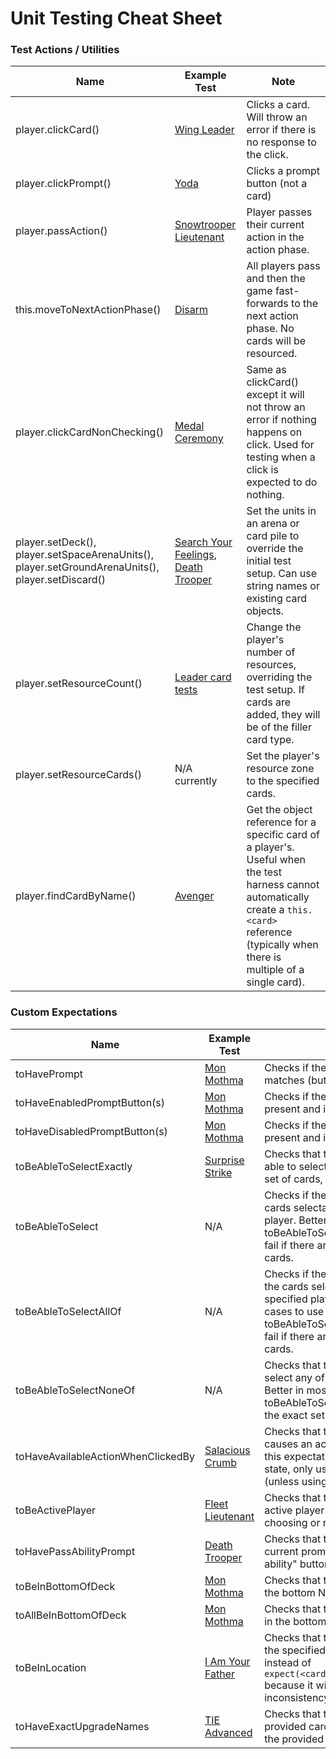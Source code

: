 # Unit Testing Cheat Sheet

### Test Actions / Utilities

| Name | Example Test | Note |
| --- | --- | --- |
| player.clickCard() | [Wing Leader](..\test\server\cards\01_SOR\units\WingLeader.spec.js) | Clicks a card. Will throw an error if there is no response to the click. |
| player.clickPrompt() | [Yoda](..\test\server\cards\01_SOR\units\YodaOldMaster.spec.js) | Clicks a prompt button (not a card) |
| player.passAction() | [Snowtrooper Lieutenant](..\test\server\cards\01_SOR\units\SnowtrooperLieutenant.spec.js) | Player passes their current action in the action phase. |
| this.moveToNextActionPhase() | [Disarm](..\test\server\cards\01_SOR\events\Disarm.spec.js) | All players pass and then the game fast-forwards to the next action phase. No cards will be resourced. |
| player.clickCardNonChecking() | [Medal Ceremony](..\test\server\cards\01_SOR\events\MedalCeremony.spec.js) | Same as clickCard() except it will not throw an error if nothing happens on click. Used for testing when a click is expected to do nothing.
| player.setDeck(), player.setSpaceArenaUnits(),<br>player.setGroundArenaUnits(), player.setDiscard() | [Search Your Feelings](..\test\server\cards\01_SOR\events\SearchYourFeelings.spec.js),<br>[Death Trooper](..\test\server\cards\01_SOR\DeathTrooper.spec.js) | Set the units in an arena or card pile to override the initial test setup. Can use string names or existing card objects. |
| player.setResourceCount() | [Leader card tests](..\test\server\core\card\Leader.spec.js) | Change the player's number of resources, overriding the test setup. If cards are added, they will be of the filler card type. |
| player.setResourceCards() | N/A currently | Set the player's resource zone to the specified cards. |
| player.findCardByName() | [Avenger](..\test\server\cards\01_SOR\units\AvengerHuntingStarDestroyer.spec.js) | Get the object reference for a specific card of a player's. Useful when the test harness cannot automatically create a `this.<card>` reference (typically when there is multiple of a single card). |

### Custom Expectations

| Name | Example Test | Note |
| --- | --- | --- |
| toHavePrompt | [Mon Mothma](test\server\cards\01_SOR\MonMothmaVoiceoftheRebellion.spec.js) | Checks if the prompt's name or text matches (but not buttons) |
| toHaveEnabledPromptButton(s) | [Mon Mothma](..\test\server\cards\01_SOR\MonMothmaVoiceoftheRebellion.spec.js) | Checks if the prompt button is present and in an enabled state |
| toHaveDisabledPromptButton(s) | [Mon Mothma](..\test\server\cards\01_SOR\MonMothmaVoiceoftheRebellion.spec.js) | Checks if the prompt button is present and in a disabled state |
| toBeAbleToSelectExactly | [Surprise Strike](..\test\server\cards\01_SOR\SurpriseStrike.spec.js) | Checks that that specified player is able to select exactly the specified set of cards, no more and no less.
| toBeAbleToSelect | N/A | Checks if the card is one of the cards selectable by the specified player. Better in most cases to use toBeAbleToSelectExactly as it will fail if there are other selectable cards. |
| toBeAbleToSelectAllOf | N/A | Checks if the cards are a subset of the cards selectable by the specified player. Better in most cases to use toBeAbleToSelectExactly as it will fail if there are other selectable cards. |
| toBeAbleToSelectNoneOf | N/A | Checks that the player cannot select any of the specified cards. Better in most cases to use toBeAbleToSelectExactly to specify the exact set of expected cards. |
| toHaveAvailableActionWhenClickedBy | [Salacious Crumb](..\test\server\cards\02_SHD\SalaciousCrumbObnoxiousPet.spec.js) | Checks that the card, when clicked, causes an action to happen. Since this expectation changes game state, only use it at the end of a test (unless using the `.not` form) |
| toBeActivePlayer | [Fleet Lieutenant](..\test\server\cards\01_SOR\FleetLieutenant.spec.js) | Checks that the selected player is active player (i.e., is currently choosing or resolving their action) |
| toHavePassAbilityPrompt | [Death Trooper](..\test\server\cards\01_SOR\DeathTrooper.spec.js) | Checks that the selected player's current prompt includes the "Pass ability" button |
| toBeInBottomOfDeck | [Mon Mothma](..\test\server\cards\01_SOR\MonMothmaVoiceoftheRebellion.spec.js) | Checks that the selected card is in the bottom N cards of the deck |
| toAllBeInBottomOfDeck | [Mon Mothma](..\test\server\cards\01_SOR\MonMothmaVoiceoftheRebellion.spec.js) | Checks that the selected cards are in the bottom N cards of the deck |
| toBeInLocation | [I Am Your Father](..\test\server\cards\01_SOR\SearchYourFeelings.spec.js) | Checks that the provided card is in the specified game zone. Use this instead of `expect(<card>.location).toBe(...)` because it will check for inconsistency in game state. |
| toHaveExactUpgradeNames | [TIE Advanced](..\test\server\cards\01_SOR\TieAdvanced.spec.js) | Checks that the names of the provided card's upgrades match the provided list of card names. |